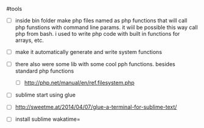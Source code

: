 #tools

- [ ] inside bin folder make php files named as php functions that will call php funstions  with command line params. it wiil be possible this way call php from bash. i used to write php code with built in functions for arrays, etc.

- [ ] make it automatically generate and write system functions

- [ ] there also were some lib with some cool pph functions. besides standard php functions
  - [ ] http://php.net/manual/en/ref.filesystem.php

- [ ] sublime start using glue
- [ ] http://sweetme.at/2014/04/07/glue-a-terminal-for-sublime-text/

- [ ] install sublime wakatime=

